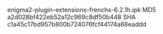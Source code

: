 enigma2-plugin-extensions-frenchs-6.2.1h.ipk
MD5 a2d028bf422eb52a12c969c8df50b448
SHA c1a45c17bd957b800b724076fcf44174a68eaddd

